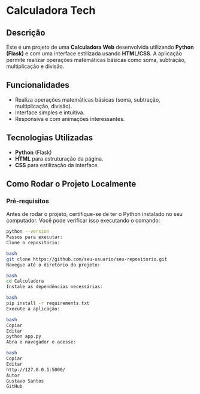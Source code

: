 # Calculadora Tech

## Descrição
Este é um projeto de uma **Calculadora Web** desenvolvida utilizando **Python (Flask)** e com uma interface estilizada usando **HTML/CSS**. A aplicação permite realizar operações matemáticas básicas como soma, subtração, multiplicação e divisão.

## Funcionalidades
- Realiza operações matemáticas básicas (soma, subtração, multiplicação, divisão).
- Interface simples e intuitiva.
- Responsiva e com animações interessantes.

## Tecnologias Utilizadas
- **Python** (Flask)
- **HTML** para estruturação da página.
- **CSS** para estilização da interface.

## Como Rodar o Projeto Localmente

### Pré-requisitos
Antes de rodar o projeto, certifique-se de ter o Python instalado no seu computador. Você pode verificar isso executando o comando:

```bash
python --version
Passos para executar:
Clone o repositório:

bash
git clone https://github.com/seu-usuario/seu-repositorio.git
Navegue até o diretório do projeto:

bash
cd Calculadora
Instale as dependências necessárias:

bash
pip install -r requirements.txt
Execute a aplicação:

bash
Copiar
Editar
python app.py
Abra o navegador e acesse:

bash
Copiar
Editar
http://127.0.0.1:5000/
Autor
Gustavo Santos
GitHub
